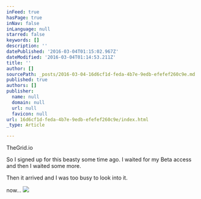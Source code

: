 ```yaml
---
inFeed: true
hasPage: true
inNav: false
inLanguage: null
starred: false
keywords: []
description: ''
datePublished: '2016-03-04T01:15:02.967Z'
dateModified: '2016-03-04T01:14:53.211Z'
title: ''
author: []
sourcePath: _posts/2016-03-04-16d6cf1d-feda-4b7e-9edb-efefef260c9e.md
published: true
authors: []
publisher:
  name: null
  domain: null
  url: null
  favicon: null
url: 16d6cf1d-feda-4b7e-9edb-efefef260c9e/index.html
_type: Article

---
```

TheGrid.io

So I signed up for this beasty some time ago. I waited for my Beta access and then I waited some more.

Then it arrived and I was too busy to look into it. 

now...
![](https://the-grid-user-content.s3-us-west-2.amazonaws.com/b7eadbf6-56ee-47b6-a383-ed225b20fefd.png)